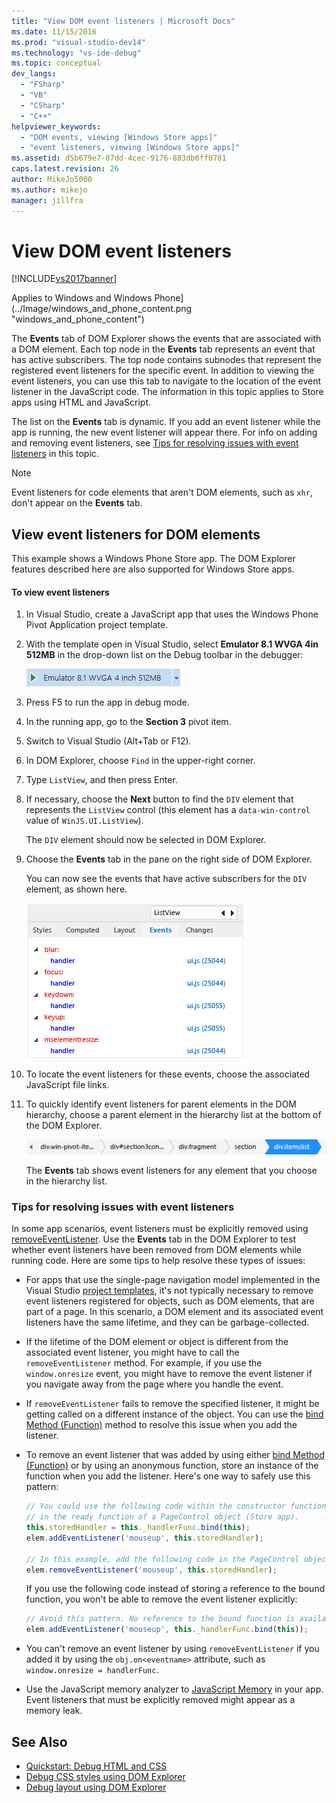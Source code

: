 ```yaml
---
title: "View DOM event listeners | Microsoft Docs"
ms.date: 11/15/2016
ms.prod: "visual-studio-dev14"
ms.technology: "vs-ide-debug"
ms.topic: conceptual
dev_langs:
  - "FSharp"
  - "VB"
  - "CSharp"
  - "C++"
helpviewer_keywords:
  - "DOM events, viewing [Windows Store apps]"
  - "event listeners, viewing [Windows Store apps]"
ms.assetid: d5b679e7-87dd-4cec-9176-883db6ff0781
caps.latest.revision: 26
author: MikeJo5000
ms.author: mikejo
manager: jillfra
---
```

# View DOM event listeners
[!INCLUDE[vs2017banner](../includes/vs2017banner.md)]

Applies to Windows and Windows Phone](../Image/windows_and_phone_content.png "windows_and_phone_content")

 The **Events** tab of DOM Explorer shows the events that are associated with a DOM element. Each top node in the **Events** tab represents an event that has active subscribers. The top node contains subnodes that represent the registered event listeners for the specific event. In addition to viewing the event listeners, you can use this tab to navigate to the location of the event listener in the JavaScript code. The information in this topic applies to Store apps using HTML and JavaScript.

 The list on the **Events** tab is dynamic. If you add an event listener while the app is running, the new event listener will appear there. For info on adding and removing event listeners, see [Tips for resolving issues with event listeners](#Tips) in this topic.

> [!NOTE]
>  Event listeners for code elements that aren't DOM elements, such as `xhr`, don't appear on the **Events** tab.

## View event listeners for DOM elements
 This example shows a Windows Phone Store app. The DOM Explorer features described here are also supported for Windows Store apps.

#### To view event listeners

1. In Visual Studio, create a JavaScript app that uses the Windows Phone Pivot Application project template.

2. With the template open in Visual Studio, select **Emulator 8.1 WVGA 4in 512MB** in the drop-down list on the Debug toolbar in the debugger:

     ![Selecting a debug target](../debugger/media/js-dom-debug-target-emu.png "JS_DOM_Debug_Target_Emu")

3. Press F5 to run the app in debug mode.

4. In the running app, go to the **Section 3** pivot item.

5. Switch to Visual Studio (Alt+Tab or F12).

6. In DOM Explorer, choose `Find` in the upper-right corner.

7. Type `ListView`, and then press Enter.

8. If necessary, choose the **Next** button to find the `DIV` element that represents the `ListView` control (this element has a `data-win-control` value of `WinJS.UI.ListView`).

     The `DIV` element should now be selected in DOM Explorer.

9. Choose the **Events** tab in the pane on the right side of DOM Explorer.

     You can now see the events that have active subscribers for the `DIV` element, as shown here.

     ![Events Tab of the DOM Explorer](../debugger/media/js-dom-events.png "JS_DOM_Events")

10. To locate the event listeners for these events, choose the associated JavaScript file links.

11. To quickly identify event listeners for parent elements in the DOM hierarchy, choose a parent element in the hierarchy list at the bottom of the DOM Explorer.

     ![Selecting parent elements in the DOM hierarchy](../debugger/media/js-dom-breadcrumbs.png "JS_DOM_Breadcrumbs")

     The **Events** tab shows event listeners for any element that you choose in the hierarchy list.

###  <a name="Tips"></a> Tips for resolving issues with event listeners
 In some app scenarios, event listeners must be explicitly removed using [removeEventListener](http://msdn.microsoft.com/library/ie/ff975250\(v=vs.85\).aspx). Use the **Events** tab in the DOM Explorer to test whether event listeners have been removed from DOM elements while running code. Here are some tips to help resolve these types of issues:

-   For apps that use the single-page navigation model implemented in the Visual Studio [project templates](http://msdn.microsoft.com/library/windows/apps/hh758331.aspx), it's not typically necessary to remove event listeners registered for objects, such as DOM elements, that are part of a page. In this scenario, a DOM element and its associated event listeners have the same lifetime, and they can be garbage-collected.

-   If the lifetime of the DOM element or object is different from the associated event listener, you might have to call the `removeEventListener` method. For example, if you use the `window.onresize` event, you might have to remove the event listener if you navigate away from the page where you handle the event.

-   If `removeEventListener` fails to remove the specified listener, it might be getting called on a different instance of the object. You can use the [bind Method (Function)](https://developer.mozilla.org/docs/Web/JavaScript/Reference/Global_Objects/Function/bind) method to resolve this issue when you add the listener.

-   To remove an event listener that was added by using either [bind Method (Function)](https://developer.mozilla.org/docs/Web/JavaScript/Reference/Global_Objects/Function/bind) or by using an anonymous function, store an instance of the function when you add the listener. Here's one way to safely use this pattern:

    ```javascript
    // You could use the following code within the constructor function of an object, or
    // in the ready function of a PageControl object (Store app).
    this.storedHandler = this._handlerFunc.bind(this);
    elem.addEventListener('mouseup', this.storedHandler);

    // In this example, add the following code in the PageControl object's unload function.
    elem.removeEventListener('mouseup', this.storedHandler);

    ```

     If you use the following code instead of storing a reference to the bound function, you won't be able to remove the event listener explicitly:

    ```javascript
    // Avoid this pattern. No reference to the bound function is available.
    elem.addEventListener('mouseup', this._handlerFunc.bind(this));
    ```

-   You can't remove an event listener by using `removeEventListener` if you added it by using the `obj.on<eventname>` attribute, such as `window.onresize = handlerFunc`.

-   Use the JavaScript memory analyzer to [JavaScript Memory](../profiling/javascript-memory.md) in your app. Event listeners that must be explicitly removed might appear as a memory leak.

## See Also

- [Quickstart: Debug HTML and CSS](../debugger/quickstart-debug-html-and-css.md)
- [Debug CSS styles using DOM Explorer](../debugger/debug-css-styles-using-dom-explorer.md)
- [Debug layout using DOM Explorer](../debugger/debug-layout-using-dom-explorer.md)